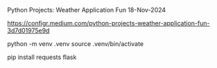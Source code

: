 Python Projects: Weather Application Fun
18-Nov-2024

https://configr.medium.com/python-projects-weather-application-fun-3d7d01975e9d

python -m venv .venv
source .venv/bin/activate

pip install requests flask
